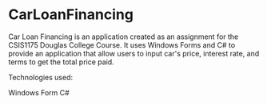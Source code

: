 # CarLoanFinancing

Car Loan Financing is an application created as an assignment for the CSIS1175 Douglas College Course. 
It uses Windows Forms and C# to provide an application that allow users to input car's price, interest rate, and terms to get the total price paid.

Technologies used:

Windows Form C#
